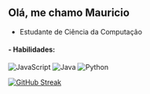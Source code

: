 ## Olá, me chamo Mauricio

 - Estudante de Ciência da Computação
 
 #### - Habilidades:
 
![JavaScript](https://img.shields.io/badge/javascript-0D1117.svg?style=for-the-badge&logo=javascript&logoColor=FEDD00)
![Java](https://img.shields.io/badge/java-0D1117.svg?style=for-the-badge&logo=openjdk&logoColor=FEDD00)
![Python](https://img.shields.io/badge/python-0D1117?style=for-the-badge&logo=python&logoColor=FEDD00)


[![GitHub Streak](https://streak-stats.demolab.com?user=Dfywyyr&theme=dark)](https://git.io/streak-stats)